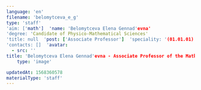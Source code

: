 ```yaml
---
language: 'en'
filename: 'belomytceva_e_g'
type: 'staff'
'aim: ['math']  'name: 'Belomytceva Elena Gennad'evna'
'degree: 'Candidate of Physico-Mathematical Sciences'
'title: null  'post: ['Associate Professor']  'speciality: '(01.01.01) Real, complex and functional analysis'
'contacts: []  'avatar:
  - src: ''
title: 'Belomytceva Elena Gennad'evna - Associate Professor of the Mathematical physics Department'
    type: 'image'

updatedAt: 1568360578
materialType: 'staff'
---
```


